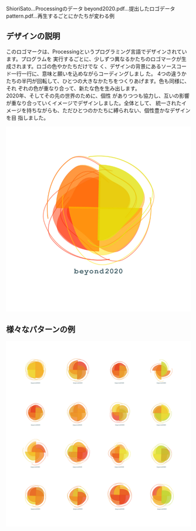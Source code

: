 ShioriSato...Processingのデータ
beyond2020.pdf...提出したロゴデータ
pattern.pdf...再生するごとにかたちが変わる例

## デザインの説明
このロゴマークは、Processingというプログラミング言語でデザインされています。プログラムを 実行するごとに、少しずつ異なるかたちのロゴマークが生成されます。ロゴの色やかたちだけでな く、デザインの背景にあるソースコード一行一行に、意味と願いを込めながらコーディングしまし た。 4つの違うかたちの半円が回転して、ひとつの大きなかたちをつくりあげます。色も同様に、それ ぞれの色が重なり合って、新たな色を生み出します。<br>
2020年、そしてその先の世界のために、個性 がありつつも協力し、互いの影響が重なり合っていくイメージでデザインしました。全体として、 統一されたイメージを持ちながらも、ただひとつのかたちに縛られない、個性豊かなデザインを目 指しました。


![Alt Text](https://github.com/Beyond2020/AlgorithmicLogotype/blob/master/ShioriSato/ShioriSato.jpg)

## 様々なパターンの例
![Alt Text](https://github.com/Beyond2020/AlgorithmicLogotype/blob/master/ShioriSato/pattern.jpg)
